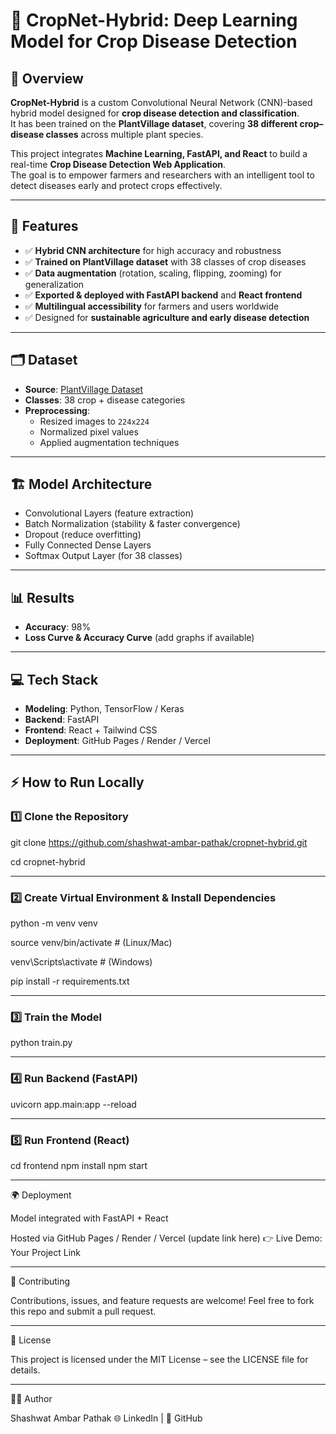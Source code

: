 # 🌱 CropNet-Hybrid: Deep Learning Model for Crop Disease Detection

## 📌 Overview
**CropNet-Hybrid** is a custom Convolutional Neural Network (CNN)-based hybrid model designed for **crop disease detection and classification**.  
It has been trained on the **PlantVillage dataset**, covering **38 different crop–disease classes** across multiple plant species.  

This project integrates **Machine Learning, FastAPI, and React** to build a real-time **Crop Disease Detection Web Application**.  
The goal is to empower farmers and researchers with an intelligent tool to detect diseases early and protect crops effectively.  

---

## 🚀 Features
- ✅ **Hybrid CNN architecture** for high accuracy and robustness  
- ✅ **Trained on PlantVillage dataset** with 38 classes of crop diseases  
- ✅ **Data augmentation** (rotation, scaling, flipping, zooming) for generalization  
- ✅ **Exported & deployed with FastAPI backend** and **React frontend**  
- ✅ **Multilingual accessibility** for farmers and users worldwide  
- ✅ Designed for **sustainable agriculture and early disease detection**  

---

## 🗂️ Dataset
- **Source**: [PlantVillage Dataset](https://www.kaggle.com/datasets/emmarex/plantdisease)  
- **Classes**: 38 crop + disease categories  
- **Preprocessing**:  
  - Resized images to `224x224`  
  - Normalized pixel values  
  - Applied augmentation techniques  

---

## 🏗️ Model Architecture
- Convolutional Layers (feature extraction)  
- Batch Normalization (stability & faster convergence)  
- Dropout (reduce overfitting)  
- Fully Connected Dense Layers  
- Softmax Output Layer (for 38 classes)  

---

## 📊 Results
- **Accuracy**: 98% 
- **Loss Curve & Accuracy Curve** (add graphs if available)  

---

## 💻 Tech Stack
- **Modeling**: Python, TensorFlow / Keras  
- **Backend**: FastAPI  
- **Frontend**: React + Tailwind CSS  
- **Deployment**: GitHub Pages / Render / Vercel  

---

## ⚡ How to Run Locally
### 1️⃣ Clone the Repository

git clone https://github.com/shashwat-ambar-pathak/cropnet-hybrid.git

cd cropnet-hybrid

---

### 2️⃣ Create Virtual Environment & Install Dependencies

python -m venv venv

source venv/bin/activate   # (Linux/Mac)

venv\Scripts\activate      # (Windows)

pip install -r requirements.txt

---

### 3️⃣ Train the Model
python train.py

---

### 4️⃣ Run Backend (FastAPI)
uvicorn app.main:app --reload

---

### 5️⃣ Run Frontend (React)
cd frontend
npm install
npm start

---

🌍 Deployment

Model integrated with FastAPI + React

Hosted via GitHub Pages / Render / Vercel (update link here)
👉 Live Demo: Your Project Link

---

🤝 Contributing

Contributions, issues, and feature requests are welcome!
Feel free to fork this repo and submit a pull request.

---

📜 License

This project is licensed under the MIT License – see the LICENSE
 file for details.

---

👨‍💻 Author

Shashwat Ambar Pathak
🌐 LinkedIn
 | 🐙 GitHub
